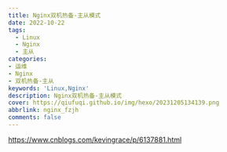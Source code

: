 ```yaml
---
title: Nginx双机热备-主从模式
date: 2022-10-22
tags:
  - Linux
  - Nginx
  - 主从
categories: 
- 运维
- Nginx
- 双机热备-主从
keywords: 'Linux,Nginx'
description: Nginx双机热备-主从模式
cover: https://qiufuqi.github.io/img/hexo/20231205134139.png
abbrlink: nginx_fzjh
comments: false
---
```


https://www.cnblogs.com/kevingrace/p/6137881.html